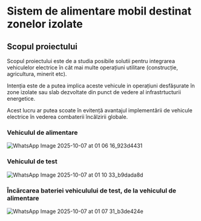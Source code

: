﻿# Sistem de alimentare mobil destinat zonelor izolate

## Scopul proiectului

Scopul proiectului este de a studia posibile solutii pentru integrarea vehiculelor electrice în cât mai multe operațiuni utilitare (construcție, agricultura, minerit etc).
  
Intenția este de a putea implica aceste vehicule in operațiuni desfășurate în zone izolate sau slab dezvoltate din punct de vedere al infrastrtucturii energetice.

Acest lucru ar putea scoate în evitență avantajul implementării de vehicule electrice în vederea combaterii încălzirii globale.

### Vehiculul de alimentare
![WhatsApp Image 2025-10-07 at 01 06 16_923d4431](https://github.com/user-attachments/assets/4d7e7d23-a5a9-4fc7-97b5-e802a245a98e)

### Vehiculul de test
![WhatsApp Image 2025-10-07 at 01 10 33_b9dada8d](https://github.com/user-attachments/assets/706166ab-1139-43b9-9bf0-2e8f77d25b51)

### Încărcarea bateriei vehiculului de test, de la vehiculul de alimentare
![WhatsApp Image 2025-10-07 at 01 07 31_b3de424e](https://github.com/user-attachments/assets/7d719a23-547b-4d57-a0ef-accb63a7864d)



